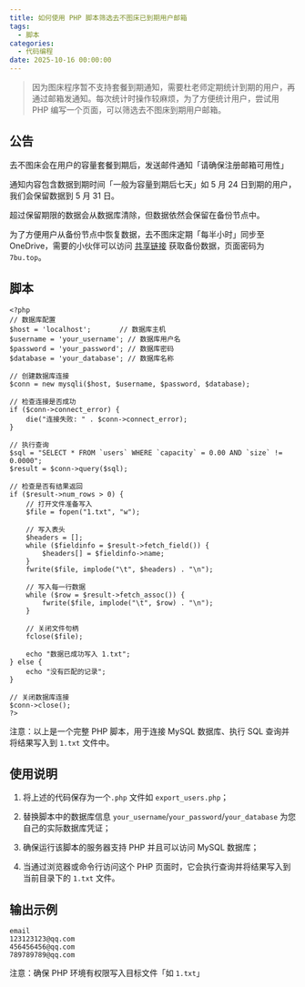 ```yaml
---
title: 如何使用 PHP 脚本筛选去不图床已到期用户邮箱
tags:
  - 脚本
categories:
  - 代码编程
date: 2025-10-16 00:00:00
---
```


> 因为图床程序暂不支持套餐到期通知，需要杜老师定期统计到期的用户，再通过邮箱发通知。每次统计时操作较麻烦，为了方便统计用户，尝试用 PHP 编写一个页面，可以筛选去不图床到期用户邮箱。

<!-- more -->

## 公告

去不图床会在用户的容量套餐到期后，发送邮件通知「请确保注册邮箱可用性」

通知内容包含数据到期时间「一般为容量到期后七天」如 5 月 24 日到期的用户，我们会保留数据到 5 月 31 日。

超过保留期限的数据会从数据库清除，但数据依然会保留在备份节点中。

为了方便用户从备份节点中恢复数据，去不图床定期「每半小时」同步至 OneDrive，需要的小伙伴可以访问 [共享链接](https://1drv.ms/f/s!AoqMjxlFoTbPgfwA77GrqExm8sszFQ) 获取备份数据，页面密码为 `7bu.top`。

## 脚本

```
<?php
// 数据库配置
$host = 'localhost';       // 数据库主机
$username = 'your_username'; // 数据库用户名
$password = 'your_password'; // 数据库密码
$database = 'your_database'; // 数据库名称

// 创建数据库连接
$conn = new mysqli($host, $username, $password, $database);

// 检查连接是否成功
if ($conn->connect_error) {
    die("连接失败: " . $conn->connect_error);
}

// 执行查询
$sql = "SELECT * FROM `users` WHERE `capacity` = 0.00 AND `size` != 0.0000";
$result = $conn->query($sql);

// 检查是否有结果返回
if ($result->num_rows > 0) {
    // 打开文件准备写入
    $file = fopen("1.txt", "w");

    // 写入表头
    $headers = [];
    while ($fieldinfo = $result->fetch_field()) {
        $headers[] = $fieldinfo->name;
    }
    fwrite($file, implode("\t", $headers) . "\n");

    // 写入每一行数据
    while ($row = $result->fetch_assoc()) {
        fwrite($file, implode("\t", $row) . "\n");
    }

    // 关闭文件句柄
    fclose($file);
    
    echo "数据已成功写入 1.txt";
} else {
    echo "没有匹配的记录";
}

// 关闭数据库连接
$conn->close();
?>
```

注意：以上是一个完整 PHP 脚本，用于连接 MySQL 数据库、执行 SQL 查询并将结果写入到 `1.txt` 文件中。

## 使用说明

1. 将上述的代码保存为一个`.php` 文件如 `export_users.php`；

2. 替换脚本中的数据库信息 `your_username`/`your_password`/`your_database` 为您自己的实际数据库凭证；

3. 确保运行该脚本的服务器支持 PHP 并且可以访问 MySQL 数据库；

4. 当通过浏览器或命令行访问这个 PHP 页面时，它会执行查询并将结果写入到当前目录下的 `1.txt` 文件。

## 输出示例

```
email
123123123@qq.com
456456456@qq.com
789789789@qq.com
```

注意：确保 PHP 环境有权限写入目标文件「如 `1.txt`」